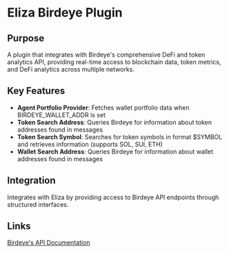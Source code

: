 # Eliza Birdeye Plugin

## Purpose
A plugin that integrates with Birdeye's comprehensive DeFi and token analytics API, providing real-time access to blockchain data, token metrics, and DeFi analytics across multiple networks.

## Key Features
- **Agent Portfolio Provider**: Fetches wallet portfolio data when BIRDEYE_WALLET_ADDR is set
- **Token Search Address**: Queries Birdeye for information about token addresses found in messages
- **Token Search Symbol**: Searches for token symbols in format $SYMBOL and retrieves information (supports SOL, SUI, ETH)
- **Wallet Search Address**: Queries Birdeye for information about wallet addresses found in messages

## Integration
Integrates with Eliza by providing access to Birdeye API endpoints through structured interfaces.

## Links
[Birdeye's API Documentation](https://public-api.birdeye.so)
